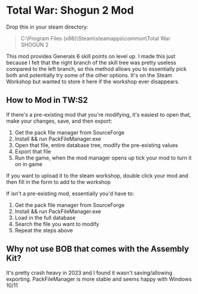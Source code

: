 # Total War: Shogun 2 Mod

Drop  this in your steam directory:

> C:\Program Files (x86)\Steam\steamapps\common\Total War SHOGUN 2

This mod provides Generals 6 skill points on level up. I made this just because I felt that the right branch of the skill tree was pretty useless compared to the left branch, so this method allows you to essentially pick both and potentially try some of the other options. It's on the Steam Workshop but wanted to store it here if the workshop ever disappears.

## How to Mod in TW:S2

If there's a pre-existing mod that you're modifying, it's easiest to open that, make your changes, save, and then export:

1. Get the pack file manager from SourceForge
2. Install && run PackFileManager.exe
3. Open that file, entire database tree, modify the pre-existing values
4. Export that file
5. Run the game, when the mod manager opens up tick your mod to turn it on in game

If you want to upload it to the steam workshop, double click your mod and then fill in the form to add to the workshop

If isn't a pre-existing mod, essentially you'd have to:

1. Get the pack file manager from SourceForge
2. Install && run PackFileManager.exe
3. Load in the full database
4. Search the file you want to modify
5. Repeat the steps above

## Why not use BOB that comes with the Assembly Kit? 

It's pretty crash heavy in 2023 and I found it wasn't saving/allowing exporting. PackFileManager is more stable and seems happy with Windows 10/11
